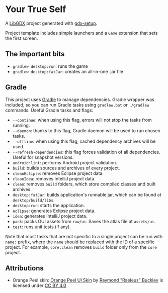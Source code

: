 # Your True Self

A [LibGDX](http://libgdx.badlogicgames.com/) project generated with [gdx-setup](https://github.com/czyzby/gdx-setup).

Project template includes simple launchers and a `Game` extension that sets the first screen.

## The important bits

- `gradlew desktop:run`: runs the game
- `gradlew desktop:fatJar`: creates an all-in-one .jar file

## Gradle

This project uses [Gradle](http://gradle.org/) to manage dependencies. Gradle wrapper was included, so you can run Gradle tasks using `gradlew.bat` or `./gradlew` commands. Useful Gradle tasks and flags:

- `--continue`: when using this flag, errors will not stop the tasks from running.
- `--daemon`: thanks to this flag, Gradle daemon will be used to run chosen tasks.
- `--offline`: when using this flag, cached dependency archives will be used.
- `--refresh-dependencies`: this flag forces validation of all dependencies. Useful for snapshot versions.
- `android:lint`: performs Android project validation.
- `build`: builds sources and archives of every project.
- `cleanEclipse`: removes Eclipse project data.
- `cleanIdea`: removes IntelliJ project data.
- `clean`: removes `build` folders, which store compiled classes and built archives.
- `desktop:fatJar`: builds application's runnable jar, which can be found at `desktop/build/libs`.
- `desktop:run`: starts the application.
- `eclipse`: generates Eclipse project data.
- `idea`: generates IntelliJ project data.
- `pack`: packs GUI assets from `raw/ui`. Saves the atlas file at `assets/ui`.
- `test`: runs unit tests (if any).

Note that most tasks that are not specific to a single project can be run with `name:` prefix, where the `name` should be replaced with the ID of a specific project.
For example, `core:clean` removes `build` folder only from the `core` project.

## Attributions

- Orange Peel skin: [Orange Peel UI Skin](https://github.com/raeleus/Ray3K-Skins/tree/master/Orange_Peel_UI_Skin) by [Raymond "Raeleus" Buckley](https://ray3k.wordpress.com/) is licensed under [CC BY 4.0](https://creativecommons.org/licenses/by/4.0/)